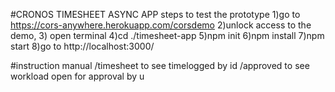 #CRONOS TIMESHEET ASYNC APP
steps to test the prototype
1)go to https://cors-anywhere.herokuapp.com/corsdemo
2)unlock access to the demo,
3) open terminal
4)cd ./timesheet-app
5)npm init
6)npm install
7)npm start
8)go to http://localhost:3000/

#instruction manual
/timesheet to see timelogged by id 
/approved to see workload open for approval by u


